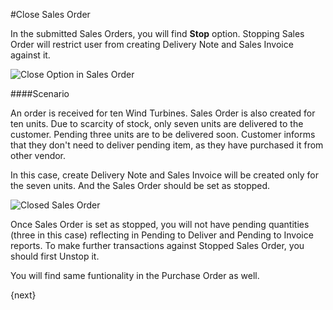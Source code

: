 <!-- add-breadcrumbs -->
#Close Sales Order

In the submitted Sales Orders, you will find **Stop** option. Stopping Sales Order will restrict user from creating Delivery Note and Sales Invoice against it.

![Close Option in Sales Order](/docs/v13/assets/img/selling/close-option-in-sales-order.png)

####Scenario

An order is received for ten Wind Turbines. Sales Order is also created for ten units. Due to scarcity of stock, only seven units are delivered to the customer. Pending three units are to be delivered soon. Customer informs that they don't need to deliver pending item, as they have purchased it from other vendor.

In this case, create Delivery Note and Sales Invoice will be created only for the seven units. And the Sales Order should be set as stopped.

![Closed Sales Order](/docs/v13/assets/img/selling/closed-sales-order.png)

Once Sales Order is set as stopped, you will not have pending quantities (three in this case) reflecting in Pending to Deliver and Pending to Invoice reports. To make further transactions against Stopped Sales Order, you should first Unstop it.

You will find same funtionality in the Purchase Order as well.

{next}

<!-- markdown -->